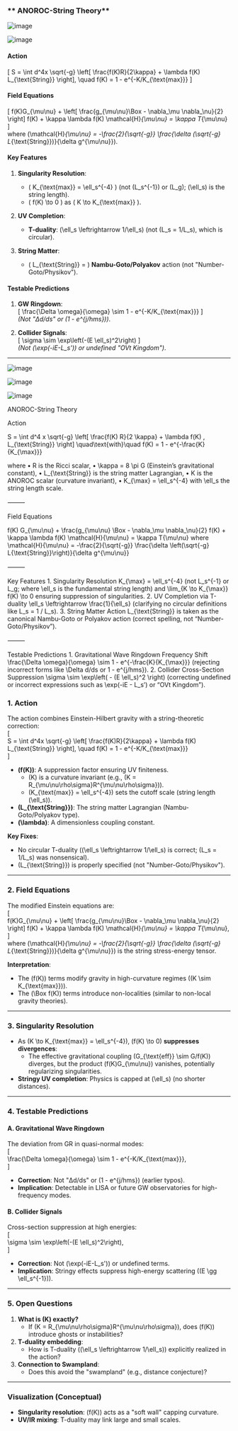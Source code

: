 ### ** ANOROC-String Theory**  
![image](https://github.com/user-attachments/assets/f5254984-beb3-493c-b502-7265099cb800)


![image](https://github.com/user-attachments/assets/2be6a33e-2b68-4315-864c-b6b255695e2d)


#### **Action**  
\[
S = \int d^4x \sqrt{-g} \left[ \frac{f(K)R}{2\kappa} + \lambda f(K) L_{\text{String}} \right], \quad f(K) = 1 - e^{-K/K_{\text{max}}}
\]  

#### **Field Equations**  
\[
f(K)G_{\mu\nu} + \left[ \frac{g_{\mu\nu}\Box - \nabla_\mu \nabla_\nu}{2} \right] f(K) + \kappa \lambda f(K) \mathcal{H}_{\mu\nu} = \kappa T_{\mu\nu}
\]  
where \(\mathcal{H}_{\mu\nu} = -\frac{2}{\sqrt{-g}} \frac{\delta (\sqrt{-g} L_{\text{String}})}{\delta g^{\mu\nu}}\).

#### **Key Features**  
1. **Singularity Resolution**:  
   - \( K_{\text{max}} = \ell_s^{-4} \) (not \(L_s^{-1}\) or \(L_g\); \(\ell_s\) is the string length).  
   - \( f(K) \to 0 \) as \( K \to K_{\text{max}} \).  

2. **UV Completion**:  
   - **T-duality**: \(\ell_s \leftrightarrow 1/\ell_s\) (not \(L_s = 1/L_s\), which is circular).  

3. **String Matter**:  
   - \( L_{\text{String}} = \) **Nambu-Goto/Polyakov** action (not "Number-Goto/Physikov").  

#### **Testable Predictions**  
1. **GW Ringdown**:  
   \[
   \frac{\Delta \omega}{\omega} \sim 1 - e^{-K/K_{\text{max}}}
   \]  
   *(Not "Δd/ds" or \(1 - e^{j/hms}\))*.  

2. **Collider Signals**:  
   \[
   \sigma \sim \exp\left(-(E \ell_s)^2\right)
   \]  
   *(Not \(\exp(-iE-L_s')\) or undefined "OVt Kingdom")*.  

---





![image](https://github.com/user-attachments/assets/fa0f49f1-fa54-42a1-b63e-2af36ea5a845)


![image](https://github.com/user-attachments/assets/55870a74-ac28-4b40-bb16-452683b4abd0)

![image](https://github.com/user-attachments/assets/96ca2bbf-dde5-496e-93e2-c7515fb1e3b2)

ANOROC-String Theory

Action

S = \int d^4 x \sqrt{-g} \left[ \frac{f(K) R}{2 \kappa} + \lambda f(K) \, L_{\text{String}} \right]
\quad\text{with}\quad
f(K) = 1 - e^{-\frac{K}{K_{\max}}}

where
	•	R is the Ricci scalar,
	•	\kappa = 8 \pi G (Einstein’s gravitational constant),
	•	L_{\text{String}} is the string matter Lagrangian,
	•	K is the ANOROC scalar (curvature invariant),
	•	K_{\max} = \ell_s^{-4} with \ell_s the string length scale.

⸻

Field Equations

f(K) G_{\mu\nu} + \frac{g_{\mu\nu} \Box - \nabla_\mu \nabla_\nu}{2} f(K) + \kappa \lambda f(K) \mathcal{H}{\mu\nu} = \kappa T{\mu\nu}
where
\mathcal{H}{\mu\nu} = -\frac{2}{\sqrt{-g}} \frac{\delta \left(\sqrt{-g} L{\text{String}}\right)}{\delta g^{\mu\nu}}

⸻

Key Features
	1.	Singularity Resolution
K_{\max} = \ell_s^{-4}
(not L_s^{-1} or L_g; where \ell_s is the fundamental string length)
and
\lim_{K \to K_{\max}} f(K) \to 0
ensuring suppression of singularities.
	2.	UV Completion via T-duality
\ell_s \leftrightarrow \frac{1}{\ell_s}
(clarifying no circular definitions like L_s = 1 / L_s).
	3.	String Matter Action
L_{\text{String}} is taken as the canonical Nambu-Goto or Polyakov action (correct spelling, not “Number-Goto/Physikov”).

⸻

Testable Predictions
	1.	Gravitational Wave Ringdown Frequency Shift
\frac{\Delta \omega}{\omega} \sim 1 - e^{-\frac{K}{K_{\max}}}
(rejecting incorrect forms like \Delta d/ds or 1 - e^{j/hms}).
	2.	Collider Cross-Section Suppression
\sigma \sim \exp\left( - (E \ell_s)^2 \right)
(correcting undefined or incorrect expressions such as \exp(-iE - L_s’) or “OVt Kingdom”).

### **1. Action**
The action combines Einstein-Hilbert gravity with a string-theoretic correction:  
\[  
S = \int d^4x \sqrt{-g} \left[ \frac{f(K)R}{2\kappa} + \lambda f(K) L_{\text{String}} \right], \quad f(K) = 1 - e^{-K/K_{\text{max}}}  
\]  
- **\(f(K)\)**: A suppression factor ensuring UV finiteness.  
  - \(K\) is a curvature invariant (e.g., \(K = R_{\mu\nu\rho\sigma}R^{\mu\nu\rho\sigma}\)).  
  - \(K_{\text{max}} = \ell_s^{-4}\) sets the cutoff scale (string length \(\ell_s\)).  
- **\(L_{\text{String}}\)**: The string matter Lagrangian (Nambu-Goto/Polyakov type).  
- **\(\lambda\)**: A dimensionless coupling constant.  

**Key Fixes**:  
- No circular T-duality (\(\ell_s \leftrightarrow 1/\ell_s\) is correct; \(L_s = 1/L_s\) was nonsensical).  
- \(L_{\text{String}}\) is properly specified (not "Number-Goto/Physikov").  

---

### **2. Field Equations**  
The modified Einstein equations are:  
\[  
f(K)G_{\mu\nu} + \left[ \frac{g_{\mu\nu}\Box - \nabla_\mu \nabla_\nu}{2} \right] f(K) + \kappa \lambda f(K) \mathcal{H}_{\mu\nu} = \kappa T_{\mu\nu},  
\]  
where \(\mathcal{H}_{\mu\nu} = -\frac{2}{\sqrt{-g}} \frac{\delta (\sqrt{-g} L_{\text{String}})}{\delta g^{\mu\nu}}\) is the string stress-energy tensor.  

**Interpretation**:  
- The \(f(K)\) terms modify gravity in high-curvature regimes (\(K \sim K_{\text{max}}\)).  
- The \(\Box f(K)\) terms introduce non-localities (similar to non-local gravity theories).  

---

### **3. Singularity Resolution**  
- As \(K \to K_{\text{max}} = \ell_s^{-4}\), \(f(K) \to 0\) **suppresses divergences**:  
  - The effective gravitational coupling \(G_{\text{eff}} \sim G/f(K)\) diverges, but the product \(f(K)G_{\mu\nu}\) vanishes, potentially regularizing singularities.  
- **Stringy UV completion**: Physics is capped at \(\ell_s\) (no shorter distances).  

---

### **4. Testable Predictions**  
#### **A. Gravitational Wave Ringdown**  
The deviation from GR in quasi-normal modes:  
\[  
\frac{\Delta \omega}{\omega} \sim 1 - e^{-K/K_{\text{max}}},  
\]  
- **Correction**: Not "Δd/ds" or \(1 - e^{j/hms}\) (earlier typos).  
- **Implication**: Detectable in LISA or future GW observatories for high-frequency modes.  

#### **B. Collider Signals**  
Cross-section suppression at high energies:  
\[  
\sigma \sim \exp\left(-(E \ell_s)^2\right),  
\]  
- **Correction**: Not \(\exp(-iE-L_s')\) or undefined terms.  
- **Implication**: Stringy effects suppress high-energy scattering (\(E \gg \ell_s^{-1}\)).  

---

### **5. Open Questions**  
1. **What is \(K\) exactly?**  
   - If \(K = R_{\mu\nu\rho\sigma}R^{\mu\nu\rho\sigma}\), does \(f(K)\) introduce ghosts or instabilities?  
2. **T-duality embedding**:  
   - How is T-duality (\(\ell_s \leftrightarrow 1/\ell_s\)) explicitly realized in the action?  
3. **Connection to Swampland**:  
   - Does this avoid the "swampland" (e.g., distance conjecture)?  

---

### **Visualization (Conceptual)**  
- **Singularity resolution**: \(f(K)\) acts as a "soft wall" capping curvature.  
- **UV/IR mixing**: T-duality may link large and small scales.  
